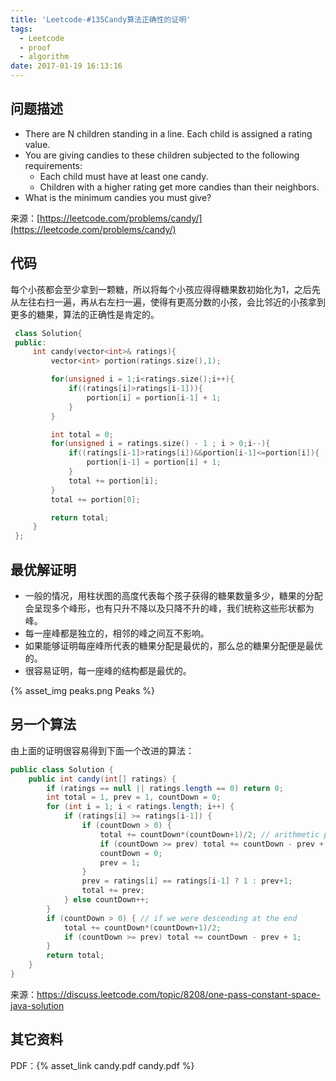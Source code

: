 ```yaml
---
title: 'Leetcode-#135Candy算法正确性的证明'
tags:
  - Leetcode
  - proof
  - algorithm
date: 2017-01-19 16:13:16
---
```


## 问题描述

- There are N children standing in a line. Each child is assigned a rating value.
- You are giving candies to these children subjected to the following requirements:
  - Each child must have at least one candy.
  - Children with a higher rating get more candies than their neighbors.
- What is the minimum candies you must give?

来源：[https://leetcode.com/problems/candy/](https://leetcode.com/problems/candy/)

<!--more-->

## 代码

每个小孩都会至少拿到一颗糖，所以将每个小孩应得得糖果数初始化为1，之后先从左往右扫一遍，再从右左扫一遍，使得有更高分数的小孩，会比邻近的小孩拿到更多的糖果，算法的正确性是肯定的。

```cpp
 class Solution{
 public:
     int candy(vector<int>& ratings){
         vector<int> portion(ratings.size(),1);

         for(unsigned i = 1;i<ratings.size();i++){
             if((ratings[i]>ratings[i-1])){
                 portion[i] = portion[i-1] + 1;
             }
         }

         int total = 0;
         for(unsigned i = ratings.size() - 1 ; i > 0;i--){
             if((ratings[i-1]>ratings[i])&&portion[i-1]<=portion[i]){
                 portion[i-1] = portion[i] + 1;
             }
             total += portion[i];
         }
         total += portion[0];

         return total;
     }
 };
```
## 最优解证明

- 一般的情况，用柱状图的高度代表每个孩子获得的糖果数量多少，糖果的分配会呈现多个峰形，也有只升不降以及只降不升的峰，我们统称这些形状都为峰。
- 每一座峰都是独立的，相邻的峰之间互不影响。
- 如果能够证明每座峰所代表的糖果分配是最优的，那么总的糖果分配便是最优的。
- 很容易证明，每一座峰的结构都是最优的。

{% asset_img peaks.png Peaks %}

## 另一个算法

由上面的证明很容易得到下面一个改进的算法：
```java
public class Solution {
    public int candy(int[] ratings) {
        if (ratings == null || ratings.length == 0) return 0;
        int total = 1, prev = 1, countDown = 0;
        for (int i = 1; i < ratings.length; i++) {
            if (ratings[i] >= ratings[i-1]) {
                if (countDown > 0) {
                    total += countDown*(countDown+1)/2; // arithmetic progression
                    if (countDown >= prev) total += countDown - prev + 1;
                    countDown = 0;
                    prev = 1;
                }
                prev = ratings[i] == ratings[i-1] ? 1 : prev+1;
                total += prev;
            } else countDown++;
        }
        if (countDown > 0) { // if we were descending at the end
            total += countDown*(countDown+1)/2;
            if (countDown >= prev) total += countDown - prev + 1;
        }
        return total;
    }
}
```

来源：https://discuss.leetcode.com/topic/8208/one-pass-constant-space-java-solution

## 其它资料
PDF：{% asset_link candy.pdf candy.pdf %}
